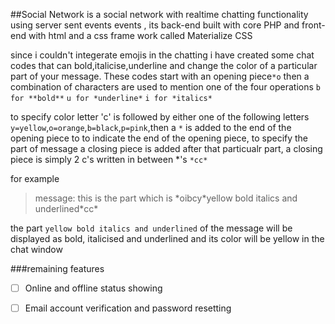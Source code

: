 ##Social Network
is a social network with realtime chatting functionality using server sent events events , its back-end built with core PHP and front-end with html and a css frame work called Materialize CSS

since i couldn't integerate emojis in the chatting i have created some chat codes that can bold,italicise,underline and change the color of a particular part of your message. These codes start with an opening piece`*o`
then a combination of characters are used to mention one of the four operations `b for **bold**` `u for *underline*` `i for *italics*`

to specify color letter 'c' is followed by either one of the following letters `y=yellow`,`o=orange`,`b=black`,`p=pink`,then a `*` is added to the end of the opening piece to to indicate the end of the opening piece, to specify the part of message a closing piece is added after that particualr part, a closing piece is simply 2 c's written in between \*'s 
`*cc*`

for example
> message: this is the part which is \*oibcy\*yellow bold italics and underlined\*cc\*

the part `yellow bold italics and underlined` of the message will be displayed as bold, italicised and underlined and its color will be yellow in the chat window

###remaining features
- [ ] Online and offline status showing
- [ ] Email account verification and password resetting

